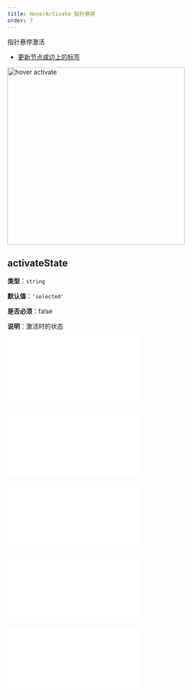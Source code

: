```yaml
---
title: HoverActivate 指针悬停
order: 7
---
```


指针悬停激活

- [更新节点或边上的标签](/examples/interaction/label/#update)

<img alt="hover activate" src="https://mdn.alipayobjects.com/huamei_qa8qxu/afts/img/A*tU9BQZd9bDYAAAAAAAAAAAAADmJ7AQ/original" height='400'/>

## activateState

**类型**：`string`

**默认值**：`'selected'`

**是否必须**：false

**说明**：激活时的状态

<embed src="../../common/BehaviorEventName.zh.md"></embed>

<embed src="../../common/BehaviorItemTypes.zh.md"></embed>

<embed src="../../common/BehaviorShouldBegin.zh.md"></embed>

<embed src="../../common/Throttle.zh.md"></embed>

<embed src="../../common/IG6GraphEvent.zh.md"></embed>
